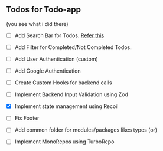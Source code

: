 ## Todos for Todo-app

(you see what i did there)

- [ ] Add Search Bar for Todos.
      [Refer this](https://github.com/coral-xyz/backpack/blob/master/packages/app-extension/src/components/Unlocked/Messages/Requests.tsx)

- [ ] Add Filter for Completed/Not Completed Todos.

- [ ] Add User Authentication (custom)

- [ ] Add Google Authentication

- [ ] Create Custom Hooks for backend calls

- [ ] Implement Backend Input Validation using Zod

- [x] Implement state management using Recoil

- [ ] Fix Footer

- [ ] Add common folder for modules/packages likes types
      (or)
- [ ] Implement MonoRepos using TurboRepo
